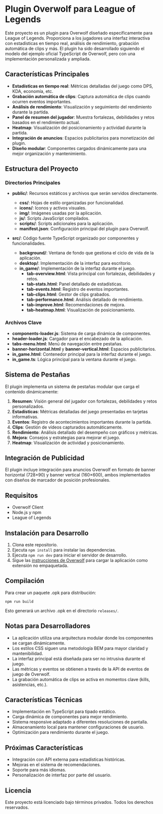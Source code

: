 # Plugin Overwolf para League of Legends

Este proyecto es un plugin para Overwolf diseñado específicamente para League of Legends. Proporciona a los jugadores una interfaz interactiva con estadísticas en tiempo real, análisis de rendimiento, grabación automática de clips y más. El plugin ha sido desarrollado siguiendo el modelo del ejemplo oficial TypeScript de Overwolf, pero con una implementación personalizada y ampliada.

## Características Principales

- **Estadísticas en tiempo real**: Métricas detalladas del juego como DPS, KDA, economía, etc.
- **Grabación automática de clips**: Captura automática de clips cuando ocurren eventos importantes.
- **Análisis de rendimiento**: Visualización y seguimiento del rendimiento durante la partida.
- **Panel de resumen del jugador**: Muestra fortalezas, debilidades y retos basados en el rendimiento actual.
- **Heatmap**: Visualización del posicionamiento y actividad durante la partida.
- **Integración de anuncios**: Espacios publicitarios para monetización del plugin.
- **Diseño modular**: Componentes cargados dinámicamente para una mejor organización y mantenimiento.

## Estructura del Proyecto

### Directorios Principales

- **public/**: Recursos estáticos y archivos que serán servidos directamente.
  - **css/**: Hojas de estilo organizadas por funcionalidad.
  - **icons/**: Iconos y activos visuales.
  - **img/**: Imágenes usadas por la aplicación.
  - **js/**: Scripts JavaScript compilados.
  - **scripts/**: Scripts adicionales para la aplicación.
  - **manifest.json**: Configuración principal del plugin para Overwolf.

- **src/**: Código fuente TypeScript organizado por componentes y funcionalidades.
  - **background/**: Ventana de fondo que gestiona el ciclo de vida de la aplicación.
  - **desktop/**: Implementación de la interfaz para escritorio.
  - **in_game/**: Implementación de la interfaz durante el juego.
    - **tab-overview.html**: Vista principal con fortalezas, debilidades y retos.
    - **tab-stats.html**: Panel detallado de estadísticas.
    - **tab-events.html**: Registro de eventos importantes.
    - **tab-clips.html**: Gestor de clips grabados.
    - **tab-performance.html**: Análisis detallado de rendimiento.
    - **tab-improve.html**: Recomendaciones de mejora.
    - **tab-heatmap.html**: Visualización de posicionamiento.

### Archivos Clave

- **components-loader.js**: Sistema de carga dinámica de componentes.
- **header-loader.js**: Cargador para el encabezado de la aplicación.
- **tabs-menu.html**: Menú de navegación entre pestañas.
- **banner-horizontal.html** y **banner-vertical.html**: Espacios publicitarios.
- **in_game.html**: Contenedor principal para la interfaz durante el juego.
- **in_game.ts**: Lógica principal para la ventana durante el juego.

## Sistema de Pestañas

El plugin implementa un sistema de pestañas modular que carga el contenido dinámicamente:

1. **Resumen**: Visión general del jugador con fortalezas, debilidades y retos personalizados.
2. **Estadísticas**: Métricas detalladas del juego presentadas en tarjetas informativas.
3. **Eventos**: Registro de acontecimientos importantes durante la partida.
4. **Clips**: Gestión de vídeos capturados automáticamente.
5. **Rendimiento**: Análisis detallado del desempeño con gráficos y métricas.
6. **Mejora**: Consejos y estrategias para mejorar el juego.
7. **Heatmap**: Visualización de actividad y posicionamiento.

## Integración de Publicidad

El plugin incluye integración para anuncios Overwolf en formato de banner horizontal (728×90) y banner vertical (160×600), ambos implementados con diseños de marcador de posición profesionales.

## Requisitos

- Overwolf Client
- Node.js y npm
- League of Legends

## Instalación para Desarrollo

1. Clona este repositorio.
2. Ejecuta `npm install` para instalar las dependencias.
3. Ejecuta `npm run dev` para iniciar el servidor de desarrollo.
4. Sigue las [instrucciones de Overwolf](https://overwolf.github.io/docs/start/sdk-introduction#load-the-app-as-unpacked-extension) para cargar la aplicación como extensión no empaquetada.

## Compilación

Para crear un paquete .opk para distribución:

```
npm run build
```

Esto generará un archivo .opk en el directorio `releases/`.

## Notas para Desarrolladores

- La aplicación utiliza una arquitectura modular donde los componentes se cargan dinámicamente.
- Los estilos CSS siguen una metodología BEM para mayor claridad y mantenibilidad.
- La interfaz principal está diseñada para ser no intrusiva durante el juego.
- Las métricas y eventos se obtienen a través de la API de eventos de juego de Overwolf.
- La grabación automática de clips se activa en momentos clave (kills, asistencias, etc.).

## Características Técnicas

- Implementación en TypeScript para tipado estático.
- Carga dinámica de componentes para mejor rendimiento.
- Sistema responsive adaptado a diferentes resoluciones de pantalla.
- Almacenamiento local para mantener configuraciones de usuario.
- Optimización para rendimiento durante el juego.

## Próximas Características

- Integración con API externa para estadísticas históricas.
- Mejoras en el sistema de recomendaciones.
- Soporte para más idiomas.
- Personalización de interfaz por parte del usuario.

## Licencia

Este proyecto está licenciado bajo términos privados. Todos los derechos reservados.
